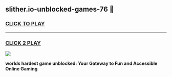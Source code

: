 
## slither.io-unblocked-games-76 👋
<h3>
<a href="https://premium.freeplayer.one?title=slither.io-unblocked-games-76&ref=14F">CLICK TO PLAY</a></h3>
<hr>

<h3>
<a href="https://premium.freeplayer.one?title=slither.io-unblocked-games-76&ref=14F">CLICK 2 PLAY</a>
  
</h3>

<a href="https://premium.freeplayer.one?title=slither.io-unblocked-games-76&ref=12F/"><img src="https://clearcache.store/games.png"></a>


**worlds hardest game unblocked: Your Gateway to Fun and Accessible Online Gaming**
